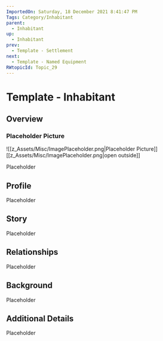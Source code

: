 ```yaml
---
ImportedOn: Saturday, 18 December 2021 8:41:47 PM
Tags: Category/Inhabitant
parent:
  - Inhabitant
up:
  - Inhabitant
prev:
  - Template - Settlement
next:
  - Template - Named Equipment
RWtopicId: Topic_29
---
```

# Template - Inhabitant
## Overview
### Placeholder Picture
![[z_Assets/Misc/ImagePlaceholder.png|Placeholder Picture]]
[[z_Assets/Misc/ImagePlaceholder.png|open outside]]

Placeholder

## Profile
Placeholder

## Story
Placeholder

## Relationships
Placeholder

## Background
Placeholder

## Additional Details
Placeholder

